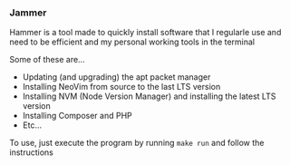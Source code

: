 ### Jammer

Hammer is a tool made to quickly install software that I regularle use and need to be efficient
and my personal working tools in the terminal

Some of these are...
  - Updating (and upgrading) the apt packet manager
  - Installing NeoVim from source to the last LTS version
  - Installing NVM (Node Version Manager) and installing the latest LTS version
  - Installing Composer and PHP
  - Etc...

To use, just execute the program by running `make run` and follow the instructions



